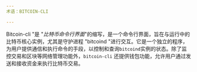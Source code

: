 ```yaml
---
术语：BITCOIN-CLI

---
```

Bitcoin-cli "是 "*比特币命令行界面*"的缩写，是一个命令行界面，旨在与运行中的比特币核心实例，尤其是守护进程 "bitcoind "进行交互。它是一个独立的程序，为用户提供通信和执行命令的手段，以控制和查询`bitcoind`实例的状态。除了监控交易和区块等网络管理功能外，`bitcoin-cli` 还提供钱包功能，允许用户通过发送和接收资金来执行比特币交易。